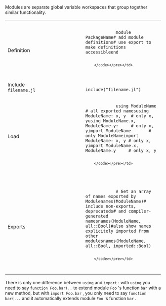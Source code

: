 Modules are separate global variable workspaces that group together
similar functionality.

<table>
<colgroup>
<col style="width: 50%" />
<col style="width: 50%" />
</colgroup>
<tbody>
<tr class="odd">
<td>Definition</td>
<td><pre><code>          
            module PackageName# add module definitions# use export to make definitions accessibleend
          
        </code></pre></td>
</tr>
<tr class="even">
<td>Include <code>           filename.jl         </code></td>
<td><code>           include(&quot;filename.jl&quot;)         </code></td>
</tr>
<tr class="odd">
<td>Load</td>
<td><pre><code>          
            using ModuleName        # all exported namesusing ModuleName: x, y  # only x, yusing ModuleName.x,   ModuleName.y:     # only x, yimport ModuleName       # only ModuleNameimport ModuleName: x, y # only x, yimport ModuleName.x,    ModuleName.y     # only x, y
          
        </code></pre></td>
</tr>
<tr class="even">
<td>Exports</td>
<td><pre><code>          
            # Get an array of names exported by Modulenames(ModuleName)# include non-exports, deprecateds# and compiler-generated namesnames(ModuleName, all::Bool)#also show names explicitely imported from other modulesnames(ModuleName, all::Bool, imported::Bool)
          
        </code></pre></td>
</tr>
</tbody>
</table>

There is only one difference between ` using ` and ` import ` : with `
using ` you need to say ` function Foo.bar(.. ` to extend module ` Foo `
's function ` bar ` with a new method, but with ` import Foo.bar ` , you
only need to say ` function bar(... ` and it automatically extends
module ` Foo ` 's function ` bar ` .
